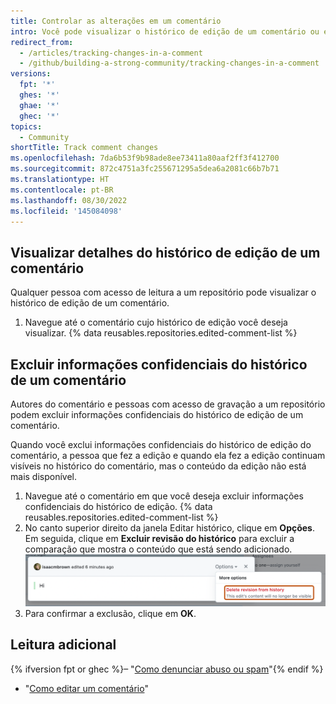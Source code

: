 ```yaml
---
title: Controlar as alterações em um comentário
intro: Você pode visualizar o histórico de edição de um comentário ou excluir informações confidenciais do histórico de edição de um comentário.
redirect_from:
  - /articles/tracking-changes-in-a-comment
  - /github/building-a-strong-community/tracking-changes-in-a-comment
versions:
  fpt: '*'
  ghes: '*'
  ghae: '*'
  ghec: '*'
topics:
  - Community
shortTitle: Track comment changes
ms.openlocfilehash: 7da6b53f9b98ade8ee73411a80aaf2ff3f412700
ms.sourcegitcommit: 872c4751a3fc255671295a5dea6a2081c66b7b71
ms.translationtype: HT
ms.contentlocale: pt-BR
ms.lasthandoff: 08/30/2022
ms.locfileid: '145084098'
---
```

## Visualizar detalhes do histórico de edição de um comentário

Qualquer pessoa com acesso de leitura a um repositório pode visualizar o histórico de edição de um comentário.

1. Navegue até o comentário cujo histórico de edição você deseja visualizar.
{% data reusables.repositories.edited-comment-list %}

## Excluir informações confidenciais do histórico de um comentário

Autores do comentário e pessoas com acesso de gravação a um repositório podem excluir informações confidenciais do histórico de edição de um comentário.

Quando você exclui informações confidenciais do histórico de edição do comentário, a pessoa que fez a edição e quando ela fez a edição continuam visíveis no histórico do comentário, mas o conteúdo da edição não está mais disponível.

1. Navegue até o comentário em que você deseja excluir informações confidenciais do histórico de edição.
{% data reusables.repositories.edited-comment-list %}
3. No canto superior direito da janela Editar histórico, clique em **Opções**. Em seguida, clique em **Excluir revisão do histórico** para excluir a comparação que mostra o conteúdo que está sendo adicionado.
  ![Detalhes de Excluir edição do comentário](/assets/images/help/repository/delete-comment-edit-details.png)
4. Para confirmar a exclusão, clique em **OK**.

## Leitura adicional

{% ifversion fpt or ghec %}– "[Como denunciar abuso ou spam](/communities/maintaining-your-safety-on-github/reporting-abuse-or-spam)"{% endif %}
- "[Como editar um comentário](/articles/editing-a-comment)"
